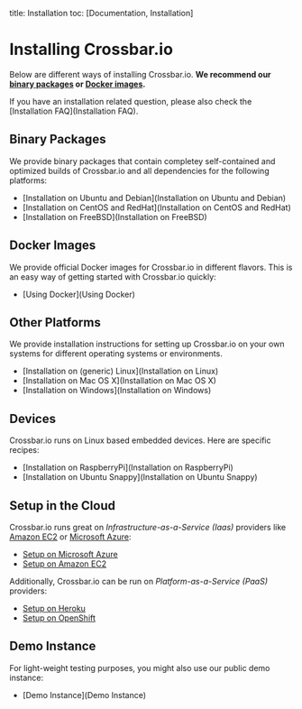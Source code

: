 title: Installation
toc: [Documentation, Installation]

# Installing Crossbar.io

Below are different ways of installing Crossbar.io. **We recommend our [binary packages](#binary-packages) or [Docker images](#docker-images).**

If you have an installation related question, please also check the [Installation FAQ](Installation FAQ).


## Binary Packages

We provide binary packages that contain completey self-contained and optimized builds of Crossbar.io and all dependencies for the following platforms:

* [Installation on Ubuntu and Debian](Installation on Ubuntu and Debian)
* [Installation on CentOS and RedHat](Installation on CentOS and RedHat)
* [Installation on FreeBSD](Installation on FreeBSD)


## Docker Images

We provide official Docker images for Crossbar.io in different flavors. This is an easy way of getting started with Crossbar.io quickly:

* [Using Docker](Using Docker)


## Other Platforms

We provide installation instructions for setting up Crossbar.io on your own systems for different operating systems or environments.

* [Installation on (generic) Linux](Installation on Linux)
* [Installation on Mac OS X](Installation on Mac OS X)
* [Installation on Windows](Installation on Windows)


## Devices

Crossbar.io runs on Linux based embedded devices. Here are specific recipes:

* [Installation on RaspberryPi](Installation on RaspberryPi)
* [Installation on Ubuntu Snappy](Installation on Ubuntu Snappy)


## Setup in the Cloud

Crossbar.io runs great on *Infrastructure-as-a-Service (Iaas)* providers like [Amazon EC2](http://aws.amazon.com/ec2/) or [Microsoft Azure](http://azure.microsoft.com/):

* [Setup on Microsoft Azure](Setup-on-Microsoft-Azure)
* [Setup on Amazon EC2](Setup-on-Amazon-EC2)

Additionally, Crossbar.io can be run on *Platform-as-a-Service (PaaS)* providers:

* [Setup on Heroku](Setup-on-Heroku)
* [Setup on OpenShift](Setup-on-OpenShift)


## Demo Instance

For light-weight testing purposes, you might also use our public demo instance:

* [Demo Instance](Demo Instance)
